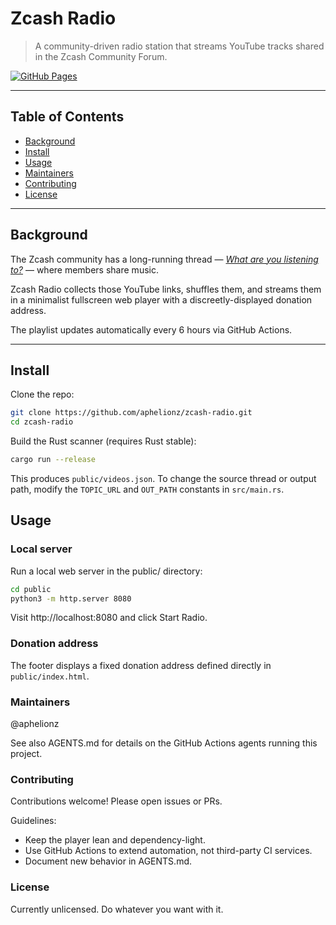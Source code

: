 # Zcash Radio

> A community-driven radio station that streams YouTube tracks shared in the Zcash Community Forum.

[![GitHub Pages](https://img.shields.io/badge/view-live_site-brightgreen)](https://aphelionz.github.io/zcash-radio)

---

## Table of Contents

- [Background](#background)
- [Install](#install)
- [Usage](#usage)
- [Maintainers](#maintainers)
- [Contributing](#contributing)
- [License](#license)

---

## Background

The Zcash community has a long-running thread — [*What are you listening to?*](https://forum.zcashcommunity.com/t/what-are-you-listening-to/20456) — where members share music.  

Zcash Radio collects those YouTube links, shuffles them, and streams them in a minimalist fullscreen web player with a discreetly-displayed donation address.

The playlist updates automatically every 6 hours via GitHub Actions.

---

## Install

Clone the repo:

```sh
git clone https://github.com/aphelionz/zcash-radio.git
cd zcash-radio
```

Build the Rust scanner (requires Rust stable):

```sh
cargo run --release
```

This produces `public/videos.json`.
To change the source thread or output path, modify the `TOPIC_URL` and
`OUT_PATH` constants in `src/main.rs`.

## Usage

### Local server

Run a local web server in the public/ directory:

```bash
cd public
python3 -m http.server 8080
```

Visit http://localhost:8080 and click Start Radio.

### Donation address

The footer displays a fixed donation address defined directly in `public/index.html`.

### Maintainers

@aphelionz

See also AGENTS.md for details on the GitHub Actions agents running this project.

### Contributing

Contributions welcome! Please open issues or PRs.

Guidelines:

* Keep the player lean and dependency-light.
* Use GitHub Actions to extend automation, not third-party CI services.
* Document new behavior in AGENTS.md.

### License

Currently unlicensed. Do whatever you want with it.
